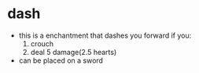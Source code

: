 # dash
- this is a enchantment that dashes you forward if you:
    1. crouch
    2. deal 5 damage(2.5 hearts)
- can be placed on a sword